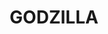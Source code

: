 ---
title: GODZILLA
crosslinks:
- youtubefactsbot
- anti_gif_bot
- youtubot
- livven
- autotldr
- Monsterverse
- whowouldwin
- modnews
- '2013'
- 2healthbars
- KongzillaRex
- CharacterRant
- biomemes
- resinkits
- Mothra
- aprilfools
- evangelion
- Gamera
- MassdropBot
- geek
---
